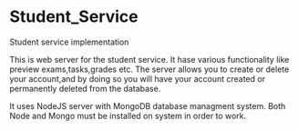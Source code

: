 # Student_Service
Student service implementation

This is web server for the student service. It hase various functionality like preview exams,tasks,grades etc.
The server allows you to create or delete your account,and by doing so you will have your account created or permanently deleted from the database.

It uses NodeJS server with MongoDB database managment system. Both Node and Mongo must be installed on system in order to work.
